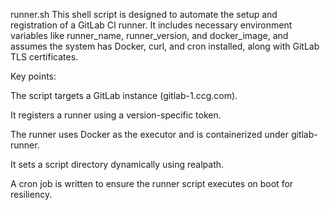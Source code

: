 runner.sh
This shell script is designed to automate the setup and registration of a GitLab CI runner. It includes necessary environment variables like runner_name, runner_version, and docker_image, and assumes the system has Docker, curl, and cron installed, along with GitLab TLS certificates.

Key points:

The script targets a GitLab instance (gitlab-1.ccg.com).

It registers a runner using a version-specific token.

The runner uses Docker as the executor and is containerized under gitlab-runner.

It sets a script directory dynamically using realpath.

A cron job is written to ensure the runner script executes on boot for resiliency.
